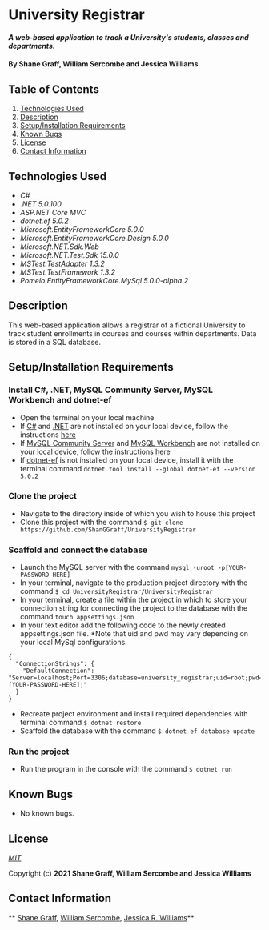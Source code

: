 # University Registrar

#### _A web-based application to track a University's students, classes and departments._

#### By **Shane Graff, William Sercombe and Jessica Williams**

## Table of Contents

1. [Technologies Used](#technologies)
2. [Description](#description)
3. [Setup/Installation Requirements](#setup)
4. [Known Bugs](#bugs)
5. [License](#license)
6. [Contact Information](#contact)

## Technologies Used <a id="technologies"></a>

* _C#_
* _.NET 5.0.100_
* _ASP.NET Core MVC_
* _dotnet.ef 5.0.2_
* _Microsoft.EntityFrameworkCore 5.0.0_
* _Microsoft.EntityFrameworkCore.Design 5.0.0_
* _Microsoft.NET.Sdk.Web_
* _Microsoft.NET.Test.Sdk 15.0.0_
* _MSTest.TestAdapter 1.3.2_
* _MSTest.TestFramework 1.3.2_
* _Pomelo.EntityFrameworkCore.MySql 5.0.0-alpha.2_

## Description <a id="description"></a>

This web-based application allows a registrar of a fictional University to track student enrollments in courses and courses within departments. Data is stored in a SQL database.

## Setup/Installation Requirements <a id="setup"></a>

### Install C#, .NET, MySQL Community Server, MySQL Workbench and dotnet-ef
* Open the terminal on your local machine
* If [C#](https://docs.microsoft.com/en-us/dotnet/csharp/) and [.NET](https://docs.microsoft.com/en-us/dotnet/) are not installed on your local device, follow the instructions [here](https://www.learnhowtoprogram.com/c-and-net-part-time-c-and-react-track/getting-started-with-c/installing-c-and-net)
* If [MySQL Community Server](https://dev.mysql.com/downloads/mysql/) and [MySQL Workbench](https://www.mysql.com/products/workbench/) are not installed on your local device, follow the instructions [here](https://www.learnhowtoprogram.com/c-and-net-part-time-c-and-react-track/getting-started-with-c/installing-and-configuring-mysql)
* If [dotnet-ef](https://docs.microsoft.com/en-us/ef/core/cli/dotnet) is not installed on your local device, install it with the terminal command `dotnet tool install --global dotnet-ef --version 5.0.2`

### Clone the project
* Navigate to the directory inside of which you wish to house this project
* Clone this project with the command `$ git clone https://github.com/ShanGGraff/UniversityRegistrar`

### Scaffold and connect the database
* Launch the MySQL server with the command `mysql -uroot -p[YOUR-PASSWORD-HERE]`
* In your terminal, navigate to the production project directory with the command `$ cd UniversityRegistrar/UniversityRegistrar`
* In your terminal, create a file within the project in which to store your connection string for connecting the project to the database with the command `touch appsettings.json`
* In your text editor add the following code to the newly created appsettings.json file. *Note that uid and pwd may vary depending on your local MySql configurations.
```
{
  "ConnectionStrings": {
    "DefaultConnection": "Server=localhost;Port=3306;database=university_registrar;uid=root;pwd=[YOUR-PASSWORD-HERE];"
  }
}
```
* Recreate project environment and install required dependencies with terminal command `$ dotnet restore`
* Scaffold the database with the command `$ dotnet ef database update`

### Run the project

* Run the program in the console with the command `$ dotnet run`

## Known Bugs <a id="bugs"></a>

* No known bugs.

## License <a id="license"></a>
*[MIT](https://choosealicense.com/licenses/mit/)*

Copyright (c) **2021 Shane Graff, William Sercombe and Jessica Williams**

## Contact Information <a id="contact"></a>
** [Shane Graff](mailto:copellius@gmail.com), [William Sercombe](mailto:wsercombe@gmail.com), [Jessica R. Williams](mailto:jessicarubinwilliams@gmail.com)**